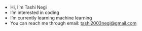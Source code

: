 - Hi, I’m Tashi Negi
- I’m interested in coding
- I’m currently learning machine learning
- You can reach me through email: tashi2003negi@gmail.com
  


